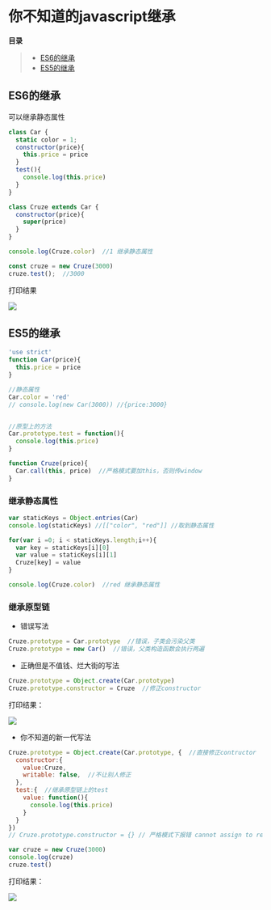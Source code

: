 # 你不知道的javascript继承
**目录**
> * [ES6的继承](#ES6的继承)
> * [ES5的继承](#ES5的继承)

## ES6的继承
可以继承静态属性
~~~js
class Car {
  static color = 1;
  constructor(price){
    this.price = price
  }
  test(){
    console.log(this.price)
  }
}

class Cruze extends Car {
  constructor(price){
    super(price)
  }
}

console.log(Cruze.color)  //1 继承静态属性

const cruze = new Cruze(3000)
cruze.test();  //3000
~~~
打印结果

![](https://user-gold-cdn.xitu.io/2020/7/10/173396c3b8977b58?w=395&h=351&f=png&s=16925)

## ES5的继承
~~~js
'use strict'
function Car(price){
  this.price = price
}

//静态属性
Car.color = 'red'
// console.log(new Car(3000)) //{price:3000}


//原型上的方法
Car.prototype.test = function(){
  console.log(this.price)
}

function Cruze(price){
  Car.call(this, price)  //严格模式要加this，否则传window
}
~~~
### 继承静态属性
~~~js
var staticKeys = Object.entries(Car)
console.log(staticKeys) //[["color", "red"]] //取到静态属性

for(var i =0; i < staticKeys.length;i++){
  var key = staticKeys[i][0]
  var value = staticKeys[i][1]
  Cruze[key] = value
}

console.log(Cruze.color)  //red 继承静态属性

~~~
### 继承原型链

* 错误写法
~~~js
Cruze.prototype = Car.prototype  //错误，子类会污染父类
Cruze.prototype = new Car()  //错误，父类构造函数会执行两遍
~~~
* 正确但是不值钱、烂大街的写法
~~~js
Cruze.prototype = Object.create(Car.prototype)
Cruze.prototype.constructor = Cruze  //修正constructor
~~~
打印结果：

![](https://user-gold-cdn.xitu.io/2020/7/10/173396dd97f83bf4?w=462&h=357&f=png&s=17788)
* 你不知道的新一代写法
~~~js
Cruze.prototype = Object.create(Car.prototype, {  //直接修正contructor
  constructor:{
    value:Cruze,
    writable: false,  //不让别人修正
  },
  test:{  //继承原型链上的test
    value: function(){
      console.log(this.price)
    }
  }
})
// Cruze.prototype.constructor = {} // 严格模式下报错 cannot assign to read only property 'constructor' of object '#<Cruze>'

var cruze = new Cruze(3000)
console.log(cruze)
cruze.test()
~~~
打印结果：

![](https://user-gold-cdn.xitu.io/2020/7/10/173396d3378ee20f?w=404&h=318&f=png&s=15503)
